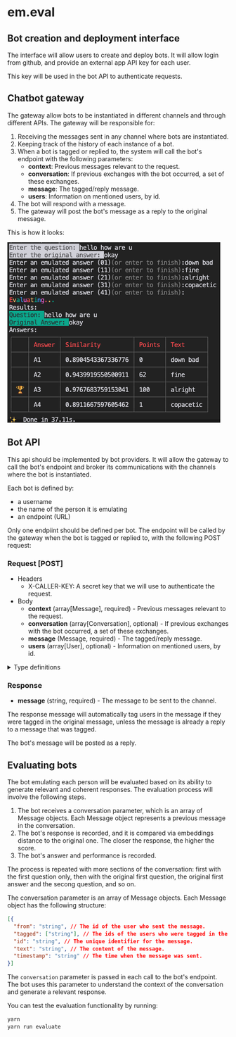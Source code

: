 # em.eval

## Bot creation and deployment interface

The interface will allow users to create and deploy bots. It will allow login from github, and provide an external app API key for each user.

This key will be used in the bot API to authenticate requests.

## Chatbot gateway

The gateway allow bots to be instantiated in different channels and through different APIs. The gateway will be responsible for:

1. Receiving the messages sent in any channel where bots are instantiated.
2. Keeping track of the history of each instance of a bot.
3. When a bot is tagged or replied to, the system will call the bot's endpoint with the following parameters:
   - **context**: Previous messages relevant to the request.
   - **conversation**: If previous exchanges with the bot occurred, a set of these exchanges.
   - **message**: The tagged/reply message.
   - **users**: Information on mentioned users, by id.
4. The bot will respond with a message.
5. The gateway will post the bot's message as a reply to the original message.

This is how it looks:

![Evaluation](docs/eval.png)

## Bot API

This api should be implemented by bot providers. It will allow the gateway to call the bot's endpoint and broker its communications with the channels where the bot is instantiated.

Each bot is defined by:

- a username
- the name of the person it is emulating
- an endpoint (URL)

Only one endpiint should be defined per bot. The endpoint will be called by the gateway when the bot is tagged or replied to, with the following POST request:

### Request [POST]

- Headers
  - X-CALLER-KEY: A secret key that we will use to authenticate the request.
- Body
  - **context** (array[Message], required) - Previous messages relevant to the request.
  - **conversation** (array[Conversation], optional) - If previous exchanges with the bot occurred, a set of these exchanges.
  - **message** (Message, required) - The tagged/reply message.
  - **users** (array[User], optional) - Information on mentioned users, by id.
  
<details>
  <summary>Type definitions</summary>

### Message (object)

- **from** (string, required) - The id of the user who sent the message, or "BOT" if the message was sent by the bot.
- **tagged** (array[string], optional) - The ids of the users who were tagged in the message.
- **id** (string, required) - The unique identifier for the message.
- **text** (string, required) - The content of the message.
- **timestamp** (string, required) - The time when the message was sent.

### Conversation (object)
- **id** (string, required) - The unique identifier for the conversation.
- **messages** (array[Message], required) - The messages in the conversation, ie all the tagged/reply messages from the channel, plus the bot's reply.

### User (object)
- **id** (string, required) - The unique identifier for the user.
- **username** (string, required) - The username of the user.

</details>

### Response

- **message** (string, required) - The message to be sent to the channel.

The response message will automatically tag users in the message if they were tagged in the original message, unless the message is already a reply to a message that was tagged.

The bot's message will be posted as a reply.

## Evaluating bots

The bot emulating each person will be evaluated based on its ability to generate relevant and coherent responses. The evaluation process will involve the following steps.

1. The bot receives a conversation parameter, which is an array of Message objects. Each Message object represents a previous message in the conversation.
2. The bot's response is recorded, and it is compared via embeddings distance to the original one. The closer the response, the higher the score.
3. The bot's answer and performance is recorded.

The process is repeated with more sections of the conversation: first with the first question only, then with the original first question, the original first answer and the secong question, and so on.

The conversation parameter is an array of Message objects. Each Message object has the following structure:

```json
[{
  "from": "string", // The id of the user who sent the message.
  "tagged": ["string"], // The ids of the users who were tagged in the message.
  "id": "string", // The unique identifier for the message.
  "text": "string", // The content of the message.
  "timestamp": "string" // The time when the message was sent.
}]
```

The `conversation` parameter is passed in each call to the bot's endpoint. The bot uses this parameter to understand the context of the conversation and generate a relevant response.

You can test the evaluation functionality by running:

```bash
yarn
yarn run evaluate
```